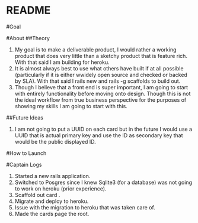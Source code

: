 # README

#Goal

#About
##Theory
1. My goal is to make a deliverable product, I would rather a working product that does very little than a sketchy product that is feature rich. With that said I am building for heroku. 
2. It is almost always best to use what others have built if at all possible (particularly if it is either wwidely open source and checked or backed by SLA). With that said I rails new and rails -g scaffolds to build out. 
3. Though I believe that a front end is super important, I am going to start with entirely functionality before moving onto design. Though this is not the ideal workflow from true business perspective for the purposes of showing my skills I am going to start with this. 


##Future Ideas
1. I am not going to put a UUID on each card but in the future I would use a UUID that is actual primary key and use the ID as secondary key that would be the public displayed ID. 

#How to Launch

#Captain Logs
1. Started a new rails application.
2. Switched to Posgres since I knew Sqlite3 (for a database) was not going to work on heroku (prior experience).
3. Scaffold out card .
4. Migrate and deploy to heroku.
5. Issue with the migration to heroku that was taken care of. 
6. Made the cards page the root. 